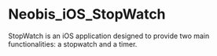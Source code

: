 # Neobis_iOS_StopWatch
StopWatch is an iOS application designed to provide two main functionalities: a stopwatch and a timer.
